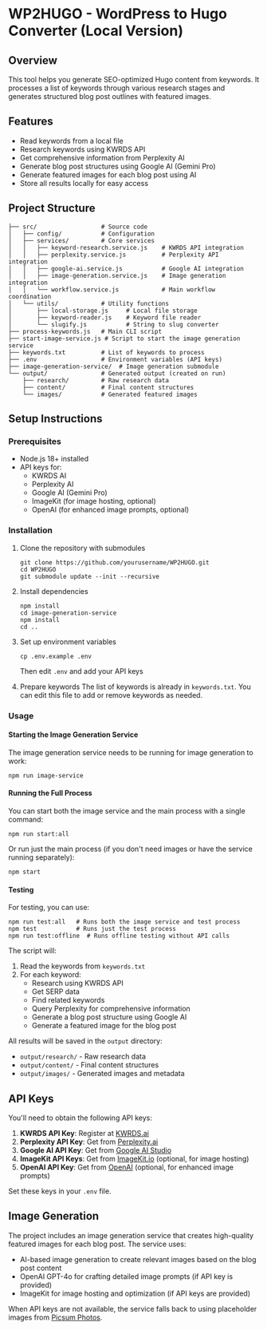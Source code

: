 # WP2HUGO - WordPress to Hugo Converter (Local Version)

## Overview
This tool helps you generate SEO-optimized Hugo content from keywords. It processes a list of keywords through various research stages and generates structured blog post outlines with featured images.

## Features
- Read keywords from a local file
- Research keywords using KWRDS API
- Get comprehensive information from Perplexity AI
- Generate blog post structures using Google AI (Gemini Pro)
- Generate featured images for each blog post using AI
- Store all results locally for easy access

## Project Structure
```
├── src/                  # Source code
│   ├── config/           # Configuration
│   ├── services/         # Core services
│   │   ├── keyword-research.service.js    # KWRDS API integration
│   │   ├── perplexity.service.js          # Perplexity API integration
│   │   ├── google-ai.service.js           # Google AI integration
│   │   ├── image-generation.service.js    # Image generation integration
│   │   └── workflow.service.js            # Main workflow coordination
│   └── utils/            # Utility functions
│       ├── local-storage.js     # Local file storage
│       ├── keyword-reader.js    # Keyword file reader
│       └── slugify.js           # String to slug converter
├── process-keywords.js   # Main CLI script
├── start-image-service.js # Script to start the image generation service
├── keywords.txt          # List of keywords to process
├── .env                  # Environment variables (API keys)
├── image-generation-service/  # Image generation submodule
└── output/               # Generated output (created on run)
    ├── research/         # Raw research data
    ├── content/          # Final content structures
    └── images/           # Generated featured images
```

## Setup Instructions

### Prerequisites
- Node.js 18+ installed
- API keys for:
  - KWRDS AI
  - Perplexity AI
  - Google AI (Gemini Pro)
  - ImageKit (for image hosting, optional)
  - OpenAI (for enhanced image prompts, optional)

### Installation
1. Clone the repository with submodules
   ```
   git clone https://github.com/yourusername/WP2HUGO.git
   cd WP2HUGO
   git submodule update --init --recursive
   ```

2. Install dependencies
   ```
   npm install
   cd image-generation-service
   npm install
   cd ..
   ```

3. Set up environment variables
   ```
   cp .env.example .env
   ```
   Then edit `.env` and add your API keys

4. Prepare keywords
   The list of keywords is already in `keywords.txt`. You can edit this file to add or remove keywords as needed.

### Usage

#### Starting the Image Generation Service
The image generation service needs to be running for image generation to work:

```
npm run image-service
```

#### Running the Full Process
You can start both the image service and the main process with a single command:

```
npm run start:all
```

Or run just the main process (if you don't need images or have the service running separately):

```
npm start
```

#### Testing
For testing, you can use:

```
npm run test:all   # Runs both the image service and test process
npm test           # Runs just the test process
npm run test:offline  # Runs offline testing without API calls
```

The script will:
1. Read the keywords from `keywords.txt`
2. For each keyword:
   - Research using KWRDS API
   - Get SERP data
   - Find related keywords
   - Query Perplexity for comprehensive information
   - Generate a blog post structure using Google AI
   - Generate a featured image for the blog post

All results will be saved in the `output` directory:
- `output/research/` - Raw research data
- `output/content/` - Final content structures
- `output/images/` - Generated images and metadata

## API Keys

You'll need to obtain the following API keys:

1. **KWRDS API Key**: Register at [KWRDS.ai](https://kwrds.ai/)
2. **Perplexity API Key**: Get from [Perplexity.ai](https://perplexity.ai/)
3. **Google AI API Key**: Get from [Google AI Studio](https://makersuite.google.com/app/apikey)
4. **ImageKit API Keys**: Get from [ImageKit.io](https://imagekit.io/) (optional, for image hosting)
5. **OpenAI API Key**: Get from [OpenAI](https://platform.openai.com/) (optional, for enhanced image prompts)

Set these keys in your `.env` file.

## Image Generation

The project includes an image generation service that creates high-quality featured images for each blog post. The service uses:

- AI-based image generation to create relevant images based on the blog post content
- OpenAI GPT-4o for crafting detailed image prompts (if API key is provided)
- ImageKit for image hosting and optimization (if API keys are provided)

When API keys are not available, the service falls back to using placeholder images from [Picsum Photos](https://picsum.photos).